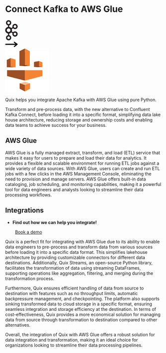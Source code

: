 # Connect Kafka to AWS Glue

<div class="connect-images cards blog-grid-card" markdown>
<div>
<img src="../images/kafka_logo.png" width="40px" />
</div>
<div>
<img src="../images/arrow.svg" width="40px" />
</div>
<div>
<img src="./images/aws-glue_1.jpg" />
</div>
</div>

Quix helps you integrate Apache Kafka with AWS Glue using pure Python.

Transform and pre-process data, with the new alternative to Confluent Kafka Connect, before loading it into a specific format, simplifying data lake house architecture, reducing storage and ownership costs and enabling data teams to achieve success for your business.

## AWS Glue

AWS Glue is a fully managed extract, transform, and load (ETL) service that makes it easy for users to prepare and load their data for analytics. It provides a flexible and scalable environment for running ETL jobs against a wide variety of data sources. With AWS Glue, users can create and run ETL jobs with a few clicks in the AWS Management Console, eliminating the need to provision and manage servers. AWS Glue offers built-in data cataloging, job scheduling, and monitoring capabilities, making it a powerful tool for data engineers and analysts looking to streamline their data processing workflows.

## Integrations

<div class="grid cards" markdown>

- __Find out how we can help you integrate!__

    <a class="md-button md-button--primary" href="https://quix.io/book-a-demo" target="_blank" style="margin:.5rem;">Book a demo</a>

</div>


Quix is a perfect fit for integrating with AWS Glue due to its ability to enable data engineers to pre-process and transform data from various sources before loading it into a specific data format. This simplifies lakehouse architecture by providing customizable connectors for different data destinations. Additionally, Quix Streams, an open-source Python library, facilitates the transformation of data using streaming DataFrames, supporting operations like aggregation, filtering, and merging during the transformation process.

Furthermore, Quix ensures efficient handling of data from source to destination with features such as no throughput limits, automatic backpressure management, and checkpointing. The platform also supports sinking transformed data to cloud storage in a specific format, ensuring seamless integration and storage efficiency at the destination. In terms of cost-effectiveness, Quix provides a more economical solution for managing data from source through transformation to destination compared to other alternatives.

Overall, the integration of Quix with AWS Glue offers a robust solution for data integration and transformation, making it an ideal choice for organizations looking to streamline their data processing pipelines.

